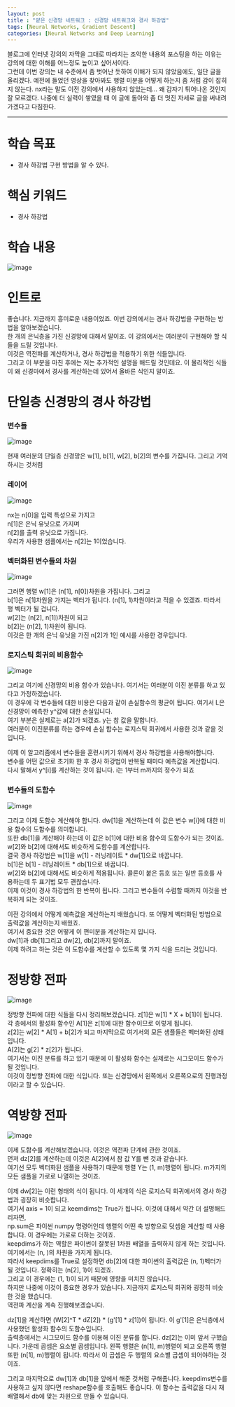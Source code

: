 ```yaml
---
layout: post
title : "얕은 신경망 네트워크 : 신경망 네트워크와 경사 하강법"
tags: [Neural Networks, Gradient Descent]
categories: [Neural Networks and Deep Learning]
---
```


블로그에 인터넷 강의의 자막을 그대로 따라치는 조악한 내용의 포스팅을 하는 이유는 강의에 대한 이해를 어느정도 높이고 싶어서이다.  
그런데 이번 강의는 내 수준에서 좀 벗어난 듯하여 이해가 되지 않았음에도, 일단 글을 올리겠다.
예전에 들었던 영상을 찾아봐도 행렬 미분을 어떻게 하는지 좀 처럼 감이 잡히지 않는다.
nx라는 말도 이전 강의에서 사용하지 않았는데... 왜 갑자기 튀어나온 것인지 잘 모르겠다.
나중에 더 실력이 쌓였을 때 이 글에 돌아와 좀 더 멋진 자세로 글을 써내려가겠다고 다짐한다.

---

# 학습 목표
* 경사 하강법 구현 방법을 알 수 있다.

# 핵심 키워드
* 경사 하강법

# 학습 내용
![image](https://user-images.githubusercontent.com/50114210/64251636-ef90f300-cf53-11e9-8b5e-9b3aa1cf5138.png)

# 인트로
좋습니다. 지금까지 흥미로운 내용이었죠. 이번 강의에서는 경사 하강법을 구현하는 방법을 알아보겠습니다.    
한 개의 은닉층을 가진 신경망에 대해서 말이죠. 이 강의에서는 여러분이 구현해야 할 식들을 드릴 것입니다.   
이것은 역전파를 계산하거나, 경사 하강법을 적용하기 위한 식들입니다.   
그리고 이 부분을 마친 후에는 저는 추가적인 설명을 해드릴 것인데요. 이 물리적인 식들이 왜 신경마에서 경사를 계산하는데 있어서 올바른 식인지 말이죠.

# 단일층 신경망의 경사 하강법
### 변수들
![image](https://user-images.githubusercontent.com/50114210/64251875-78a82a00-cf54-11e9-817a-104264a37810.png)

현재 여러분의 단일층 신경망은 w[1], b[1], w[2], b[2]의 변수를 가집니다. 그리고 기억하시는 것처럼

### 레이어
![image](https://user-images.githubusercontent.com/50114210/64251974-abeab900-cf54-11e9-92b8-285fa1f45ecb.png)

nx는 n[0]을 입력 특성으로 가지고   
n[1]은 은닉 유닛으로 가지며    
n[2]를 출력 유닛으로 가집니다.    
우리가 사용한 샘플에서는 n[2]는 1이었습니다.

### 벡터화된 변수들의 차원
![image](https://user-images.githubusercontent.com/50114210/64252036-d89ed080-cf54-11e9-8646-0fd4693f9448.png)

그러면 행렬 w[1]은 (n[1], n[0])차원을 가집니다. 그리고   
b[1]은 n[1]차원을 가지는 벡터가 됩니다. (n[1], 1)차원이라고 적을 수 있겠죠. 따라서 행 벡터가 될 겁니다.    
w[2]는 (n[2], n[1])차원이 되고    
b[2]는 (n[2], 1)차원이 됩니다.    
이것은 한 개의 은닉 유닛을 가진 n[2]가 1인 예시를 사용한 경우입니다.

### 로지스틱 회귀의 비용함수

![image](https://user-images.githubusercontent.com/50114210/64252326-890cd480-cf55-11e9-8353-96e8eb4bcbb4.png)

그리고 여기에 신경망의 비용 함수가 있습니다. 여기서는 여러분이 이진 분류를 하고 있다고 가정하겠습니다.   
이 경우에 각 변수들에 대한 비용은 다음과 같이 손실함수의 평균이 됩니다. 여기서 L은 신경망이 예측한 y^값에 대한 손실입니다.    
여기 부분은 실제로는 a[2]가 되겠죠. y는 참 값을 말합니다.   
여러분이 이진분류를 하는 경우에 손실 함수는 로지스틱 회귀에서 사용한 것과 같을 것입니다.   

이제 이 알고리즘에서 변수들을 훈련시키기 위해서 경사 하강법을 사용해야합니다.   
변수를 어떤 값으로 초기화 한 후 경사 하강법이 반복될 때마다 예측값을 계산합니다.   
다시 말해서 y^[i]를 계산하는 것이 됩니다. i는 1부터 m까지의 정수가 되죠

### 변수들의 도함수

![image](https://user-images.githubusercontent.com/50114210/64252464-fa4c8780-cf55-11e9-8ee1-8bc7e503f0d7.png)

그리고 이제 도함수 계산해야 합니다. dw[1]을 계산하는데 이 값은 변수 w[i]에 대한 비용 함수의 도함수를 의미합니다.    
또한 db[1]을 계산해야 하는데 이 값은 b[1]에 대한 비용 함수의 도함수가 되는 것이죠.    
w[2]와 b[2]에 대해서도 비슷하게 도함수를 계산합니다.    
결국 경사 하강법은 w[1]을 w[1] - 러닝레이트 * dw[1]으로 바꿉니다.   
b[1]은 b[1] - 러닝레이트 * db[1]으로 바꿉니다.   
w[2]와 b[2]에 대해서도 비슷하게 적용됩니다. 콜론이 붙은 등호 또는 일반 등호를 사용하는데 두 표기법 모두 괜찮습니다.   
이제 이것이 경사 하강법의 한 반복이 됩니다. 그리고 변수들이 수렴할 때까지 이것을 반복하게 되는 것이죠.

이전 강의에서 어떻게 예측값을 계산하는지 배웠습니다. 또 어떻게 벡터화된 방법으로 출력값을 계산하는지 배웠죠.   
여기서 중요한 것은 어떻게 이 편미분을 계산하는지 입니다.     
dw[1]과 db[1]그리고 dw[2], db[2]까지 말이죠.    
이제 하려고 하는 것은 이 도함수를 계산할 수 있도록 몇 가지 식을 드리는 것입니다.

# 정방향 전파

![image](https://user-images.githubusercontent.com/50114210/64252898-0c7af580-cf57-11e9-839d-201dc7a10f89.png)

정방향 전파에 대한 식들을 다시 정리해보겠습니다.
z[1]은 w[1] * X + b[1]이 됩니다. 각 층에서의 활성화 함수인 A[1]은 z[1]에 대한 함수이므로 이렇게 됩니다.    
z[2]는 w[2] * A[1] + b[2]가 되고 마지막으로 여기서의 모든 샘플들은 벡터화된 상태입니다.    
A[2]는 g[2] * z[2]가 됩니다.     
여기서는 이진 분류를 하고 있기 때문에 이 활성화 함수는 실제로는 시그모이드 함수가 될 것입니다.   
이것이 정방향 전파에 대한 식입니다. 또는 신경망에서 왼쪽에서 오른쪽으로의 진행과정이라고 할 수 있습니다. 

# 역방향 전파

![image](https://user-images.githubusercontent.com/50114210/64253084-75626d80-cf57-11e9-9d31-4bfc5ed7b6a9.png)

이제 도함수를 계산해보겠습니다. 이것은 역전파 단계에 관한 것이죠.   
먼저 dz[2]를 계산하는데 이것은 A[2]에서 참 값 Y를 뺀 것과 같습니다.     
여기선 모두 벡터화된 샘플을 사용하기 때문에 행렬 Y는 (1, m)행렬이 됩니다. m가지의 모든 샘플을 가로로 나열하는 것이죠.    

이제 dw[2]는 이런 형태의 식이 됩니다. 이 세개의 식은 로지스틱 회귀에서의 경사 하강법과 굉장히 비슷합니다.    
여기서 axis = 1이 되고 keemdims는 True가 됩니다. 이것에 대해서 약간 더 설명해드리자면,     
np.sum은 파이썬 numpy 명령어인데 행렬의 어떤 축 방향으로 덧셈을 계산할 때 사용합니다. 이 경우에는 가로로 더하는 것이죠.     
keepdims가 하는 역할은 파이썬이 잘못된 1차원 배열을 출력하지 않게 하는 것입니다. 여기에서는 (n, )의 차원을 가지게 됩니다.    
따라서 keepdims를 True로 설정하면 db[2]에 대한 파이썬의 출력값은 (n, 1)벡터가 될 것입니다. 정확히는 (n[2], 1)이 되겠죠.    
그리고 이 경우에는 (1, 1)이 되기 때문에 영향을 미치진 않습니다.   
하지만 나중에 이것이 중요한 경우가 있습니다. 지금까지 로지스틱 회귀와 굉장히 비슷한 것을 했습니다.    
역전파 계산을 계속 진행해보겠습니다.

dz[1]을 계산하면 (W[2]^T * dZ[2]) * (g'[1] * z[1])이 됩니다. 이 g'[1]은 은닉층에서 사용했던 활성화 함수의 도함수입니다.    
출력층에서는 시그모이드 함수를 이용해 이진 분류를 합니다. dz[2]는 이미 앞서 구했습니다. 가운데 곱셉은 요소별 곱셈입니다.
왼쪽 행렬은 (n[1], m)행렬이 되고 오른쪽 행렬 또한 (n[1], m)행렬이 됩니다. 따라서 이 곱셈은 두 행렬의 요소별 곱셈이 되어야하는 것이죠.   

그리고 마지막으로 dw[1]과 db[1]을 앞에서 해준 것처럼 구해줍니다.
keepdims변수를 사용하고 싶지 않다면 reshape함수를 호출해도 좋습니다. 이 함수는 출력값을 다시 재배열해서 db에 맞는 차원으로 만들 수 있습니다.


